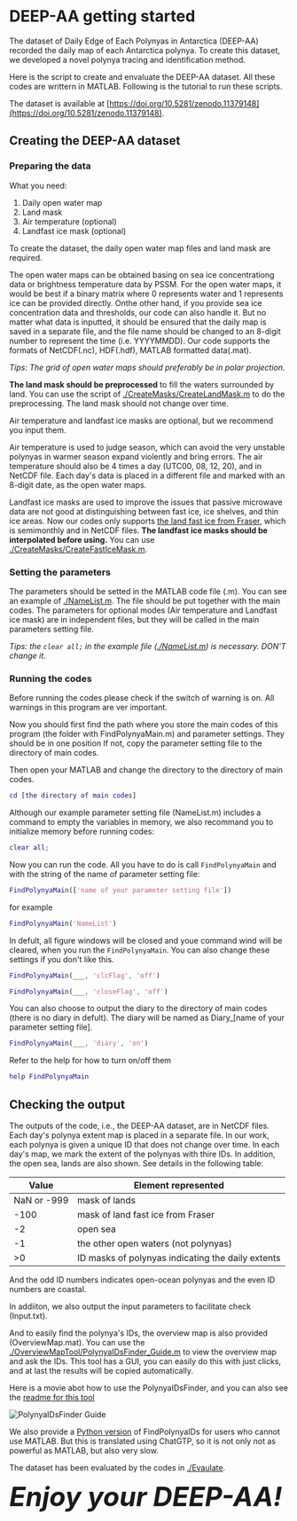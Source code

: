 # DEEP-AA getting started

The dataset of Daily Edge of Each Polynyas in Antarctica (DEEP-AA) recorded the daily map of each Antarctica polynya. To create this dataset, we developed a novel polynya tracing and identification method. 

Here is the script to create and envaluate the DEEP-AA dataset. All these codes are writtern in MATLAB. Following is the tutorial to run these scripts.

The dataset is available at [https://doi.org/10.5281/zenodo.11379148](https://doi.org/10.5281/zenodo.11379148).

## Creating the DEEP-AA dataset

### Preparing the data

What you need:

1. Daily open water map
2. Land mask
3. Air temperature (optional)
4. Landfast ice mask (optional)

To create the dataset, the daily open water map files and land mask are required. 

The open water maps can be obtained basing on sea ice concentrationg data or brightness temperature data by PSSM.
For the open water maps, it would be best if a binary matrix where 0 represents water and 1 represents ice can be provided directly. Onthe other hand, if you provide sea ice concentration data and thresholds, our code can also handle it.
But no matter what data is inputted, it should be ensured that the daily map is saved in a separate file, and the file name should be changed to an 8-digit number to represent the time (i.e. YYYYMMDD).
Our code supports the formats of NetCDF(.nc), HDF(.hdf), MATLAB formatted data(.mat).

*Tips: The grid of open water maps should preferably be in polar projection.*

**The land mask should be preprocessed** to fill the waters surrounded by land. You can use the script of [./CreateMasks/CreateLandMask.m](https://github.com/Mou-si/DEEP/blob/main/CreateMasks/CreateLandMask.m) to do the preprocessing.
The land mask should not change over time.

Air temperature and landfast ice masks are optional, but we recommend you input them.

Air temperature is used to judge season, which can avoid the very unstable polynyas in warmer season expand violently and bring errors.
The air temperature should also be 4 times a day (UTC00, 08, 12, 20), and in NetCDF file.
Each day's data is placed in a different file and marked with an 8-digit date, as the open water maps.

Landfast ice masks are used to improve the issues that passive microwave data are not good at distinguishing between fast ice, ice shelves, and thin ice areas.
Now our codes only supports [the land fast ice from Fraser](https://data.aad.gov.au/metadata/AAS_4116_Fraser_fastice_circumantarctic), which is semimonthly and in NetCDF files.
**The landfast ice masks should be interpolated before using.** You can use [./CreateMasks/CreateFastIceMask.m](https://github.com/Mou-si/DEEP/blob/main/CreateMasks/CreateFastIceMask.m).

### Setting the parameters

The parameters should be setted in the MATLAB code file (.m). You can see an example of [./NameList.m](https://github.com/Mou-si/DEEP/blob/main/NameList.m).
The file should be put together with the main codes.
The parameters for optional modes (Air temperature and Landfast ice mask) are in independent files, but they will be called in the main parameters setting file.

*Tips: the `clear all;` in the example file ([./NameList.m](https://github.com/Mou-si/DEEP/blob/main/NameList.m)) is necessary. DON'T change it.*

### Running the codes

Before running the codes please check if the switch of warning is on. All warnings in this program are ver important.

Now you should first find the path where you store the main codes of this program (the folder with FindPolynyaMain.m) and parameter settings. They should be in one position
If not, copy the parameter setting file to the directory of main codes.

Then open your MATLAB and change the directory to the directory of main codes.

``` MATLAB
cd [the directory of main codes]
```

Although our example parameter setting file (NameList.m) includes a command to empty the variables in memory, we also recommand you to initialize memory before running codes:
``` MATLAB
clear all;
```

Now you can run the code. All you have to do is call `FindPolynyaMain` and with the string of the name of parameter setting file:
``` MATLAB
FindPolynyaMain(['name of your parameter setting file'])
```
for example
``` MATLAB
FindPolynyaMain('NameList')
```

In defult, all figure windows will be closed and youe command wind will be cleared, when you run the `FindPolynyaMain`.
You can also change these settings if you don't like this.
``` MATLAB
FindPolynyaMain(___, 'clcFlag', 'off')
```
``` MATLAB
FindPolynyaMain(___, 'closeFlag', 'off')
```

You can also choose to output the diary to the directory of main codes (there is no diary in defult). The diary will be named as Diary_[name of your parameter setting file].
``` MATLAB
FindPolynyaMain(___, 'diary', 'on')
```

Refer to the help for how to turn on/off them
``` MATLAB
help FindPolynyaMain
```

## Checking the output

The outputs of the code, i.e., the DEEP-AA dataset, are in NetCDF files. Each day's polynya extent map is placed in a separate file.
In our work, each polynya is given a unique ID that does not change over time. In each day's map, we mark the extent of the polynyas with thire IDs. In addition, the open sea, lands are also shown.
See details in the following table:

|Value|Element represented|
|---|---|
|NaN or -999|mask of lands|
|-100|mask of land fast ice from Fraser|
|-2|open sea|
|-1|the other open waters (not polynyas)|
|>0|ID masks of polynyas indicating the daily extents|

And the odd ID numbers indicates open-ocean polynyas and the even ID numbers are coastal.

In addiiton, we also output the input parameters to facilitate check (Input.txt).

And to easily find the polynya's IDs, the overview map is also provided (OverviewMap.mat). You can use the [./OverviewMapTool/PolynyaIDsFinder_Guide.m](https://github.com/Mou-si/DEEP/blob/main/OverviewMapTool/PolynyaIDsFinder_Guide.m) to view the overview map and ask the IDs.
This tool has a GUI, you can easily do this with just clicks, and at last the results will be copied automatically.

Here is a movie abot how to use the PolynyaIDsFinder, and you can also see the [readme for this tool](https://github.com/Mou-si/DEEP/blob/main/OverviewMapTool/readme)

![PolynyaIDsFinder Guide](https://github.com/Mou-si/DEEP/blob/main/OverviewMapTool/PolynyaIDsFinderGuide.gif)

We also provide a [Python version](https://github.com/Mou-si/DEEP/blob/main/OverviewMapTool/PolynyaIDsFinder.py) of FindPolynyaIDs for users who cannot use MATLAB. 
But this is translated using ChatGTP, so it is not only not as powerful as MATLAB, but also very slow.

The dataset has been evaluated by the codes in [./Evaulate](https://github.com/Mou-si/DEEP/tree/main/Evaluate).

<font size=10>_**Enjoy your DEEP-AA!**_</font>
